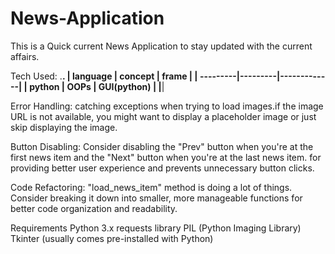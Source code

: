 # News-Application
This is a Quick current News Application to stay updated with the current affairs.
<br>

Tech Used:
.__________________________________.
| language | concept | frame       |
| ---------|---------|-------------|
| python   | OOPs    | GUI(python) |
|__________________________________|

Error Handling: catching exceptions when trying to load images.if the image URL is not available, you might want to display a placeholder image or just skip displaying the image.

Button Disabling: Consider disabling the "Prev" button when you're at the first news item and the "Next" button when you're at the last news item. for providing better user experience and prevents unnecessary button clicks.

Code Refactoring: "load_news_item" method is doing a lot of things. Consider breaking it down into smaller, more manageable functions for better code organization and readability.

Requirements
Python 3.x
requests library
PIL (Python Imaging Library)
Tkinter (usually comes pre-installed with Python)
